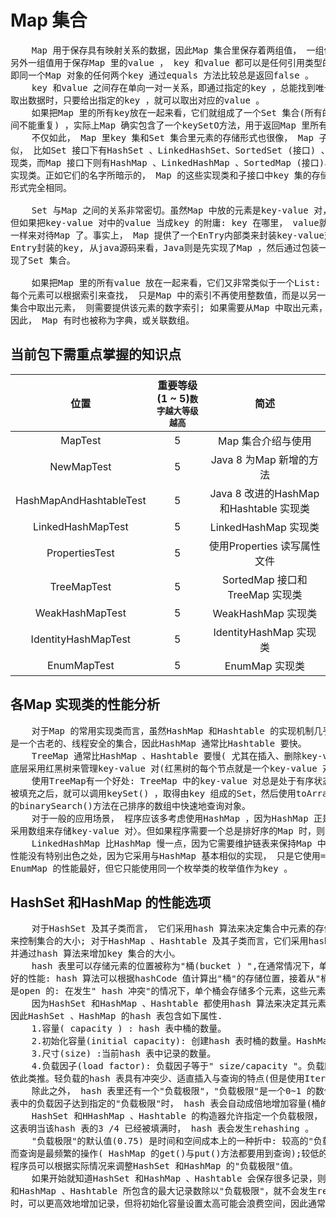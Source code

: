 # Map 集合

<pre>
    Map 用于保存具有映射关系的数据，因此Map 集合里保存着两组值， 一组值用于保存Map 里的key ，
另外一组值用于保存Map 里的value ， key 和value 都可以是任何引用类型的数据。Map 的key 不允许重复，
即同一个Map 对象的任何两个key 通过equals 方法比较总是返回false 。
    key 和value 之间存在单向一对一关系，即通过指定的key ，总能找到唯一的、确定的value 。从Map 中
取出数据时，只要给出指定的key ，就可以取出对应的value 。
    如果把Map 里的所有key放在一起来看，它们就组成了一个Set 集合(所有的key 没有顺序， key 与key 之
间不能重复) ，实际上Map 确实包含了一个keySetO方法，用于返回Map 里所有key 组成的Set 集合。
    不仅如此， Map 里key 集和Set 集合里元素的存储形式也很像， Map 子类和Set 子类在名字上也惊人地相
似， 比如Set 接口下有HashSet 、LinkedHashSet、SortedSet (接口) 、TreeSet、EnumSet 等子接口和实
现类，而Map 接口下则有HashMap 、LinkedHashMap 、SortedMap (接口)、TreeMap 、EnumMap等子接口和
实现类。正如它们的名字所暗示的， Map 的这些实现类和子接口中key 集的存储形式和对应Set 集合中元素的存储
形式完全相同。

    Set 与Map 之间的关系非常密切。虽然Map 中放的元素是key-value 对， Set 集合中放的元素是单个对象，
但如果把key-value 对中的value 当成key 的附庸: key 在哪里， value就跟在哪里。这样就可以像对待Set
一样来对待Map 了。事实上， Map 提供了一个EnTry内部类来封装key-value对， 而计算Entry存储时则只考虑
Entry封装的key, 从java源码来看，Java则是先实现了Map ，然后通过包装一个所有value都为null的Map就实
现了Set 集合。

    如果把Map 里的所有value 放在一起来看，它们又非常类似于一个List: 元素与元素之间可以重复，
每个元素可以根据索引来查找， 只是Map 中的索引不再使用整数值，而是以另一个对象作为索引。如果需要从List
集合中取出元素， 则需要提供该元素的数字索引; 如果需要从Map 中取出元素， 则需要提供该元素的key 索引。
因此， Map 有时也被称为字典，或关联数组。
</pre>

## 当前包下需重点掌握的知识点
| 位置 | 重要等级(1 ~ 5)<small>数字越大等级越高</small> | 简述 |
|:----:|:----:|:----:|
| MapTest | 5 | Map 集合介绍与使用 |
| NewMapTest | 5 | Java 8 为Map 新增的方法 |
| HashMapAndHashtableTest | 5 | Java 8 改进的HashMap 和Hashtable 实现类 |
| LinkedHashMapTest | 5 | LinkedHashMap 实现类 |
| PropertiesTest | 5 | 使用Properties 读写属性文件 |
| TreeMapTest | 5 | SortedMap 接口和TreeMap 实现类 |
| WeakHashMapTest | 5 | WeakHashMap 实现类 |
| IdentityHashMapTest | 5 | IdentityHashMap 实现类 |
| EnumMapTest | 5 | EnumMap 实现类 |


## 各Map 实现类的性能分析
<pre>
    对于Map 的常用实现类而言，虽然HashMap 和Hashtable 的实现机制几乎一样，但由于Hashtable
是一个古老的、线程安全的集合，因此HashMap 通常比Hashtable 要快。
    TreeMap 通常比HashMap 、Hashtable 要慢( 尤其在插入、删除key-value 对时更慢)，因为TreeMap
底层采用红黑树来管理key-value 对(红黑树的每个节点就是一个key-value 对) 。
    使用TreeMap有一个好处: TreeMap 中的key-value 对总是处于有序状态，无须专门进行排序操作。当TreeMap 
被填充之后，就可以调用keySet() ，取得由key 组成的Set，然后使用toArray()方法生成key的数组，接下来使用Arrays 
的binarySearch()方法在己排序的数组中快速地查询对象。
    对于一般的应用场景， 程序应该多考虑使用HashMap ，因为HashMap 正是为快速查询设计的(HashMap 底层其实也是
采用数组来存储key-value 对〉。但如果程序需要一个总是排好序的Map 时，则可以考虑使用TreeMap 。
    LinkedHashMap 比HashMap 慢一点，因为它需要维护链表来保持Map 中key-value 时的添加顺序。IdentityHashMap 
性能没有特别出色之处，因为它采用与HashMap 基本相似的实现， 只是它使用==而不是equals()方法来判断元素相等。
EnumMap 的性能最好，但它只能使用同一个枚举类的枚举值作为key 。
</pre>


## HashSet 和HashMap 的性能选项
<pre>
    对于HashSet 及其子类而言， 它们采用hash 算法来决定集合中元素的存储位置， 并通过hash 算法
来控制集合的大小; 对于HashMap 、Hashtable 及其子类而言，它们采用hash 算法来决定Map 中key的存储，
并通过hash 算法来增加key 集合的大小。
    hash 表里可以存储元素的位置被称为"桶(bucket ) ",在通常情况下，单个"桶"里存储一个元素，此时有最
好的性能: hash 算法可以根据hashCode 值计算出"桶"的存储位置，接着从"桶"中取出元素。但hash 表的状态
是open 的: 在发生" hash 冲突"的情况下，单个桶会存储多个元素，这些元素以链表形式存储， 必须按顺序搜索.
    因为HashSet 和HashMap 、Hashtable 都使用hash 算法来决定其元素(HashMap 则只考虑key ) 的存储，
因此HashSet 、HashMap 的hash 表包含如下属性.
    1.容量( capacity ) : hash 表中桶的数量。
    2.初始化容量(initial capacity): 创建hash 表时桶的数量。HashMap 和HashSet 都允许在构造器中指定初始化容量。
    3.尺寸(size) :当前hash 表中记录的数量。
    4.负载因子(load factor): 负载因子等于" size/capacity "。负载因子为0 ，表示空的hash 表， 0.5表示半满的hash 表，
依此类推。轻负载的hash 表具有冲突少、适直插入与查询的特点(但是使用Iterator 迭代元素时比较慢) 。
    除此之外， hash 表里还有一个"负载极限"，"负载极限"是一个0~1 的数值，"负载极限"决定了hash 表的最大填满程度。当hash 
表中的负载因子达到指定的"负载极限"时， hash 表会自动成倍地增加容量(桶的数量)，并将原有的对象重新分配，放入新的桶内，这称为rehashing 。
    HashSet 和HHashMap 、Hashtable 的构造器允许指定一个负载极限， HashSet 和HashMap 、Hashtable默认的"负载极限"为0.75 ，
这表明当该hash 表的3 /4 已经被填满时， hash 表会发生rehashing 。
    "负载极限"的默认值(0.75) 是时间和空间成本上的一种折中: 较高的"负载极限"可以降低hash表所占用的内存空间，但会增加查询数据的时间开销，
而查询是最频繁的操作( HashMap 的get()与put()方法都要用到查询);较低的"负载极限"会提高查询数据的性能，但会增加hash 表所占用的内存开销。
程序员可以根据实际情况来调整HashSet 和HashMap 的"负载极限"值。
    如果开始就知道HashSet 和HashMap 、Hashtable 会保存很多记录，则可以在创建时就使用较大的初始化容量，如果初始化容量始终大于HashSet 
和HashMap 、Hashtable 所包含的最大记录数除以"负载极限"，就不会发生rehashing 。使用足够大的初始化容量创建HashSet 和HashMap 、Hashtable
时，可以更高效地增加记录，但将初始化容量设置太高可能会浪费空间，因此通常不要将初始化容量设置得过高。
</pre>